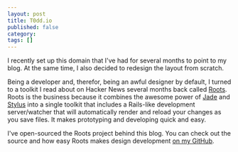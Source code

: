 ```yaml
---
layout: post
title: T0dd.io
published: false
category:
tags: []
---
```

I recently set up this domain that I've had for several months to point to my blog. At the same time, I also decided to redesign the layout from scratch.

Being a developer and, therefor, being an awful designer by default, I turned to a toolkit I read about on Hacker News several months back called [Roots](http://roots.cx). Roots is the business because it combines the awesome power of [Jade](http://jade-lang.com/) and [Stylus](http://learnboost.github.com/stylus/) into a single toolkit that includes a Rails-like development server/watcher that will automatically render and reload your changes as you save files. It makes prototyping and developing quick and easy.

I've open-sourced the Roots project behind this blog. You can check out the source and how easy Roots makes design development [on my GitHub](https://github.com/todd/blog).